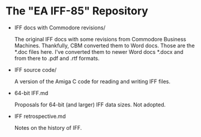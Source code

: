The "EA IFF-85" Repository
==========================

*   IFF docs with Commodore revisions/

    The original IFF docs with some revisions from Commodore Business Machines. Thankfully, CBM converted them to Word docs. Those are the *.doc files here. I've converted them to newer Word docs *.docx and from there to .pdf and .rtf formats.

*   IFF source code/

    A version of the Amiga C code for reading and writing IFF files.

*   64-bit IFF.md

    Proposals for 64-bit (and larger) IFF data sizes. Not adopted.

*   IFF retrospective.md

    Notes on the history of IFF.
